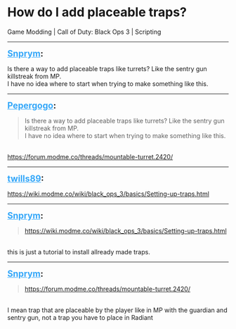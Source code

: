 # How do I add placeable traps?
Game Modding | Call of Duty: Black Ops 3 | Scripting

---
<strong style="font-size: 1.4em;"><span style="text-decoration: underline;text-decoration-color: #34a7f9;"><span style="color:#34a7f9;">Snprym</span></span>:</strong>

<p>Is there a way to add placeable traps like turrets? Like the sentry gun killstreak from MP. <br />I have no idea where to start when trying to make something like this.</p>

---
<strong style="font-size: 1.4em;"><span style="text-decoration: underline;text-decoration-color: #34a7f9;"><span style="color:#34a7f9;">Pepergogo</span></span>:</strong>

<p><blockquote>Is there a way to add placeable traps like turrets? Like the sentry gun killstreak from MP.<br />I have no idea where to start when trying to make something like this.<br /></blockquote><br /><a href="https://forum.modme.co/threads/mountable-turret.2420/">https://forum.modme.co/threads/mountable-turret.2420/</a></p>

---
<strong style="font-size: 1.4em;"><span style="text-decoration: underline;text-decoration-color: #34a7f9;"><span style="color:#34a7f9;">twills89</span></span>:</strong>

<p><a href="https://wiki.modme.co/wiki/black_ops_3/basics/Setting-up-traps.html">https://wiki.modme.co/wiki/black_ops_3/basics/Setting-up-traps.html</a></p>

---
<strong style="font-size: 1.4em;"><span style="text-decoration: underline;text-decoration-color: #34a7f9;"><span style="color:#34a7f9;">Snprym</span></span>:</strong>

<p><blockquote><a href="https://wiki.modme.co/wiki/black_ops_3/basics/Setting-up-traps.html">https://wiki.modme.co/wiki/black_ops_3/basics/Setting-up-traps.html</a><br /></blockquote><br />this is just a tutorial to install allready made traps.</p>

---
<strong style="font-size: 1.4em;"><span style="text-decoration: underline;text-decoration-color: #34a7f9;"><span style="color:#34a7f9;">Snprym</span></span>:</strong>

<p><blockquote><a href="https://forum.modme.co/threads/mountable-turret.2420/">https://forum.modme.co/threads/mountable-turret.2420/</a><br /></blockquote><br />I mean trap that are placeable by the player like in MP with the guardian and sentry gun, not a trap you have to place in Radiant</p>
